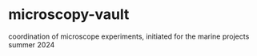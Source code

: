 # microscopy-vault
coordination of microscope experiments, initiated for the marine projects summer 2024


